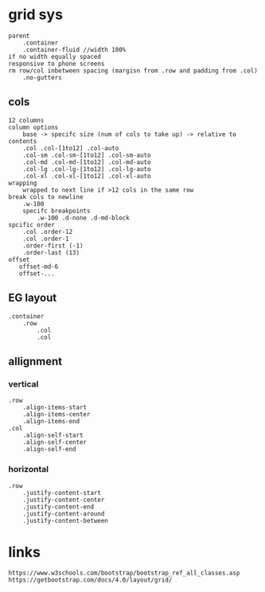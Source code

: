 # grid sys
    parent
        .container
        .container-fluid //width 100%
    if no width equally spaced
    responsive to phone screens
    rm row/col inbetween spacing (margisn from .row and padding from .col)
        .no-gutters
## cols
    12 columns
    column options
        base -> specifc size (num of cols to take up) -> relative to contents
        .col .col-[1to12] .col-auto
        .col-sm .col-sm-[1to12] .col-sm-auto
        .col-md .col-md-[1to12] .col-md-auto
        .col-lg .col-lg-[1to12] .col-lg-auto
        .col-xl .col-xl-[1to12] .col-xl-auto
    wrapping
        wrapped to next line if >12 cols in the same row
    break cols to newline
        .w-100
        specifc breakpoints
            .w-100 .d-none .d-md-block
    spcific order
        .col .order-12
        .col .order-1
        .order-first (-1)
        .order-last (13)
    offset
       offset-md-6
       offset-...


## EG layout
    .container
        .row
            .col
            .col
## allignment
### vertical
    .row 
        .align-items-start
        .align-items-center
        .align-items-end
    .col
        .align-self-start
        .align-self-center
        .align-self-end
### horizontal
    .row
        .justify-content-start
        .justify-content-center
        .justify-content-end
        .justify-content-around
        .justify-content-between
# links
    https://www.w3schools.com/bootstrap/bootstrap_ref_all_classes.asp
    https://getbootstrap.com/docs/4.0/layout/grid/
